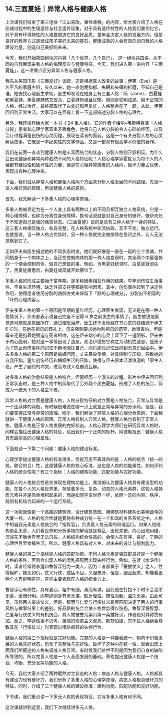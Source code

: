 ## 14.三面夏娃｜异常人格与健康人格
上次课我们结束了第三组块「江山易改，秉性难移」的内容，给大家介绍了人格在形成过程中的生理遗传与社会遗传现象，对于具有遗传特性的人格我们要优化它，对于具有环境特性的人格要塑造它的良好品质。童年会决定人格的发展方向，但是良好的教养方式是塑成孩子美好未来的基石，健康成熟的人会有效启动自我的人格建设力量，创造自己美好的未来。


今天，我们开始第四组块的内容「几个世界，几个自己」， 这一组块共四讲，从不同的自我展现来看人格的病理反应与健康特征。今天，我们进入第一讲内容「三面夏娃」，这一讲重点区分异常人格与健康人格。


我先从美国电影《三面夏娃》谈起，这是根据真人改变的故事：伊芙（Eve）是一名平凡的家庭主妇，长久以来，她一直饱受抑郁、失眠和头痛的折磨，不知自己是谁。她去找心理医生求助，医生却发现在她身上有三套人格：简（Jane）、白夏娃和黑夏娃。黑夏娃魅惑又放荡，白夏娃拘谨且忧郁，简则是聪明成熟、偏于正常的人格。经过治疗，最终简取代了白夏娃和黑夏娃，人格整合在了一起，从此，伊芙回归到正常生活。大家可以在豆瓣上看一下这部描述分裂人格的心理片。


另外，我还推荐给大家一本书《 24 重人格》，它的作者卡梅伦•韦斯特身兼「人格分裂」患者和心理学家双重矛盾角色，他将自己人格分裂的令人心碎的经历，以及治疗过程满是创伤的心灵历程，展现在读者的面前。这是一个有关分裂人格的心灵解读故事，它既是一本纪实性的文学作品，又是一部具有很高学术价值的著作。


我们在前面一直谈到健康人格是丰富而统合的状态，分裂人格则正好相反。为什么会出现健康和异常两种截然不同的人格特征呢？人格心理学家霍妮认为每个人的人格都有建设性和破坏性的力量，但是在心理异常患者的人格内，破坏力量占优势，表现出各种心理冲突。


下面，我们就从异常人格和健全人格两个方面来分析人格发展的不同路径。先谈一谈人格异常的原理，再谈健康人格的原则。


首先，我先解读一下多重人格的心理学原理。


多重人格被界定为在一个人身上具有两种以上的不同且相互独立人格系统，它是一种心理障碍，也称为分离性身份障碍，换句话说就是对自己身份的破坏，像伊夫处于不知道自己是谁的痛苦状态。《三面夏娃》说的是具有三种人格于一身的特征，这三套人格相互独立、各自完整，在人格系统中轮流执政，互不干扰，独立运行。也就是说，当一种人格占优势时，另一种人格就完全被排除在意识之外，让人无法觉察到它了。


正如伊夫向医生描述她的不同状态时说，她们就好像是一直在一起的三个灵魂，共同栖身于一个肉体之上，当正在控制肉体的那一种人格变弱时，其余两个中最强势的一个便会控制肉体，做自己想做的事。例如，当黑夏娃统领时，白夏娃就消失了，黑夏娃疲惫后，白夏娃或简就开始篡位了。


多重人格的形成主要始于童年期，是多种因素相互作用的结果，早年创伤性生活事件、不良生活环境、缺乏外部支持等都是影响因素。其中，创伤事件起到了决定性作用，使得患者使用分裂的防御方式来保留下「好的心理成分」，分裂出不相容的「坏的心理内容」。


伊夫多重人格的第一个原因是早期的童年经历，心理医生发现，无论是在哪一种人格情况下，伊夫都表示说自己完全不记得 6 岁之前发生的事情了。医生敏锐地察觉这可能就是原因所在，通过催眠治疗，医生终于发现藏在其心底的症结源于伊夫 6 岁时，在她在祖母的葬礼上，母亲强制要求她吻别祖母的遗容，她很害怕，但是母亲还是抱着她强迫与死者相吻，这在伊夫幼小的心灵上留下了一道阴影。伊夫由于内心脆弱，她对这一事情出现了遗忘，弗洛伊德把它称之为动机性遗忘，是孩子为了防止创伤事件的记忆不断地骚扰自己，而将那段记忆压抑到无意识层面中。伊夫多重人格的第二个原因是婚姻问题，丈夫暴戾专横，对其控制与压抑，导致她的自我压抑。童年创伤经历和婚姻生活的压抑，使得与伊夫原本活泼浪漫的「原生人格」产生了剧烈的冲突，进而导致人格崩溃瓦解。


对多重人格的治愈结果是人格统合，但要经历一个漫长的过程。影片中伊夫回归到正常状态时，是三种人格中的简取代了另外两个黑白夏娃，形成了人格的统合，简成为一统天下的人格主宰者。


异常人格的对立面是健康人格，人格分裂特征的对立面是人格统合。正常与异常是一个连续体的两极，有时候很难说在哪一点上就是正常与异常的分水岭。但是，我们要掌握正常与异常的原理。刚才，我们解读了异常人格的心理分析原则，下面我就讲一下健康人格的原理。正常人格有别人异常人格，健康人格也有别于正常人格，健康人格是正常人格发展的完好状态。人格心理学大师们在研究异常人格时，同样会描绘出健康人格的特征，给出我们一个正向的标杆。阿德勒指出：健康人格具有最崇高的心理属性。


下面就谈一下第二个问题：健康人格的建设标准。


心理学家提出健康人格的标准很多，但是万变不离其宗的是：人格的统合（统一的统，联合的合）性，这是健康人格的核心标准，这也是人格的功能属性。如何评判人格的统合性呢？有三个指标：人格的建构功能、匹配功能与完好功能。


健康人的人格统合性首先体现在建构功能上。弗洛姆认为健康人格具有建设型的功能。在每个人的人格世界里，存放着多元、复杂、动态的人格元素群，这些人格特质元素并非是简单堆积起来的，而是如同宇宙世界一样，依照一定的内容、秩序、规则有机结合起来的一个运行系统。


这一功能就像是一个高超的建筑师，设计建筑蓝图、用建筑材料建构出美丽雄伟的大厦一样。人格的统合性就是要将各种成分统一在一个和谐的关系系统之中。人格中的自我元素是人格统合的「指挥官」，负责着人格元素的和谐运行。如果人格结构杂乱无章，人们看世界和分析事物的解读就是紊乱，出现差错，内心出现纠结，沉浸在矛盾世界里无法自拔。人格结构统合性高的，会使人在有序、良好、宁静的心理世界里幸福生活。所以，健康人格具有对人生、对未来的设计与规划能力。


健康人格的第二个指标是人格的匹配功能。不同人格元素是否匹配良好是一个健康人格的条件，否则会出现人格的混乱搭配而出现失控行为。例如，在读《水浒传》时，读者经常将李逵和鲁智深归为一类人，因为二者都属于「豪放仗义」之人，性情粗旷，嫉恶如仇，仗义行侠，威猛不屈，义胆忠肝，但是，细品起来，却能看出两个人有鲜明差异，差异主要表现在人格的统合力上。


鲁智深心有佛性，具有爱心，粗中有细，勇而有谋，因此他在打抱不平时不会滥杀无辜，爱憎分明。而李逵则是有勇无谋，缺乏理性，随性而起，滥杀无辜。由此可见，虽然两人豪放仗义，但是，智慧与仁爱与行侠仗义是否匹配决定了两人的行事风格与做事结果上的差别。好品质的统合会使人格优势得以张扬，鲁智深将智慧、仁爱与行侠仗义的有机统合，其人物被誉为梁山第一英雄好汉，作者也对其称赞有加。反之，李逵做事不思考，极端的现实主义观念，欺软怕硬，其不良人格组合导致其在「行侠仗义」时表现出嗜杀疯狂的失控行为。


健康人格的第三个指标就是完好功能。完整的人格是一种自我统一、朝向于积极发展的人格完好状态，包含了完整性与完好性。破坏了这种内在统一性，就会出现上面我们所叙述的人格失调或人格异常。有时候我们处世不利是因为我们自身的缺陷所导致的，所以完善人格是一个人全面发展的基础。荣格提出健康人格是一个统合、均衡、充分发挥功能的人格。


今天，我给大家介绍了两种截然对立状态的人格：病态人格与健康人格。人格都具有建设力也有破坏力，我们分析了多重人格的心理学原理，病态人格极具破坏力的特征。同时，介绍了三个健康人格的建设标准：建构功能、匹配功能和完好功能。


下节课，我们重点讲一下多元人格的表现特征，它与多重人格有何不同。


这次课就讲到这里，我们下次继续讲多元人格。

